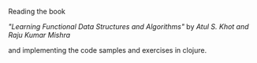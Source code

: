 Reading the book 

_"Learning Functional Data Structures and Algorithms"_ by  _Atul S. Khot and Raju Kumar Mishra_ 

and implementing the code samples and exercises in clojure.